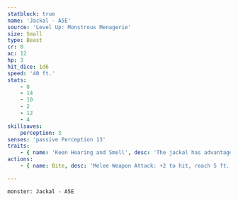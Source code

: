 ```yaml
---
statblock: true
name: 'Jackal - A5E'
source: 'Level Up: Monstrous Menagerie'
size: Small
type: Beast
cr: 0
ac: 12
hp: 3
hit_dice: 1d6
speed: '40 ft.'
stats:
    - 8
    - 14
    - 10
    - 2
    - 12
    - 4
skillsaves:
    perception: 3
senses: 'passive Perception 13'
traits:
    - { name: 'Keen Hearing and Smell', desc: 'The jackal has advantage on Perception checks that rely on hearing and smell.' }
actions:
    - { name: Bite, desc: 'Melee Weapon Attack: +2 to hit, reach 5 ft., one target. Hit: 1 piercing damage.' }

---
```

```statblock
monster: Jackal - A5E
```
